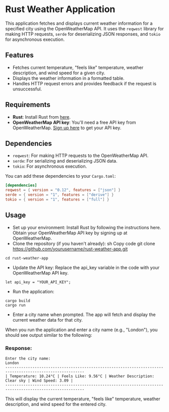 # Rust Weather Application

This application fetches and displays current weather information for a specified city using the OpenWeatherMap API. It uses the `reqwest` library for making HTTP requests, `serde` for deserializing JSON responses, and `tokio` for asynchronous execution.

## Features

- Fetches current temperature, "feels like" temperature, weather description, and wind speed for a given city.
- Displays the weather information in a formatted table.
- Handles HTTP request errors and provides feedback if the request is unsuccessful.

## Requirements

- **Rust**: Install Rust from [here](https://www.rust-lang.org/tools/install).
- **OpenWeatherMap API key**: You'll need a free API key from OpenWeatherMap. [Sign up here](https://openweathermap.org/api) to get your API key.

## Dependencies

- `reqwest`: For making HTTP requests to the OpenWeatherMap API.
- `serde`: For serializing and deserializing JSON data.
- `tokio`: For asynchronous execution.

You can add these dependencies to your `Cargo.toml`:

```toml
[dependencies]
reqwest = { version = "0.12", features = ["json"] }
serde = { version = "1", features = ["derive"] }
tokio = { version = "1", features = ["full"] }
```
## Usage
-  Set up your environment:
Install Rust by following the instructions here.
Obtain your OpenWeatherMap API key by signing up at OpenWeatherMap.
-  Clone the repository (if you haven't already):
sh
Copy code
git clone https://github.com/yourusername/rust-weather-app.git
``` Shell
cd rust-weather-app
```
-   Update the API key:
Replace the api_key variable in the code with your OpenWeatherMap API key.
```
let api_key = "YOUR_API_KEY"; 
```
-   Run the application:
``` Shell
cargo build
cargo run
```
-   Enter a city name when prompted. The app will fetch and display the current weather data for that city.

When you run the application and enter a city name (e.g., "London"), you should see output similar to the following:

### Response:

```
Enter the city name:
London
---------------------------------------------------------------------------------------------------------
| Temperature: 10.24°C | Feels Like: 9.56°C | Weather Description: Clear sky | Wind Speed: 3.09 |
---------------------------------------------------------------------------------------------------------
```
This will display the current temperature, "feels like" temperature, weather description, and wind speed for the entered city.
